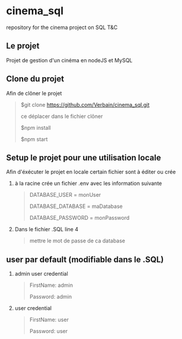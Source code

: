 # cinema_sql
repository for the cinema project on SQL T&amp;C 

## Le projet
Projet de gestion d'un cinéma en nodeJS et MySQL

## Clone du projet
Afin de clôner le projet 
> $git clone https://github.com/Verbain/cinema_sql.git
>
> ce déplacer dans le fichier clôner
>
> $npm install
>
> $npm start


## Setup le projet pour une utilisation locale
Afin d'éxécuter le projet en locale certain fichier sont à éditer ou crée

1. à la racine crée un fichier .env avec les information suivante
    > DATABASE_USER = monUser
    >
    > DATABASE_DATABASE = maDatabase
    >
    > DATABASE_PASSWORD = monPassword
2. Dans le fichier .SQL line 4
    > mettre le mot de passe de ca database

## user par default (modifiable dans le .SQL)

1. admin user credential
    > FirstName: admin
    >
    > Password: admin
2. user credential
    > FirstName: user
    >
    > Password: user